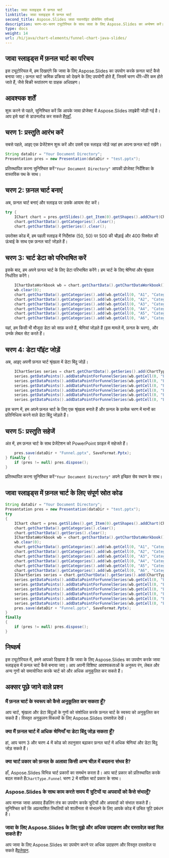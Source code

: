 ```yaml
---
title: जावा स्लाइड्स में फ़नल चार्ट
linktitle: जावा स्लाइड्स में फ़नल चार्ट
second_title: Aspose.Slides जावा पावरपॉइंट प्रोसेसिंग एपीआई
description: चरण-दर-चरण ट्यूटोरियल के साथ जावा के लिए Aspose.Slides का अन्वेषण करें। शानदार फ़नल चार्ट और बहुत कुछ बनाएं।
type: docs
weight: 14
url: /hi/java/chart-elements/funnel-chart-java-slides/
---
```


## जावा स्लाइड्स में फ़नल चार्ट का परिचय

इस ट्यूटोरियल में, हम दिखाएंगे कि जावा के लिए Aspose.Slides का उपयोग करके फ़नल चार्ट कैसे बनाया जाए। फ़नल चार्ट क्रमिक प्रक्रिया को देखने के लिए उपयोगी होते हैं, जिसमें चरण धीरे-धीरे कम होते जाते हैं, जैसे बिक्री रूपांतरण या ग्राहक अधिग्रहण।

## आवश्यक शर्तें

 शुरू करने से पहले, सुनिश्चित करें कि आपके जावा प्रोजेक्ट में Aspose.Slides लाइब्रेरी जोड़ी गई है। आप इसे यहां से डाउनलोड कर सकते हैं[यहाँ](https://releases.aspose.com/slides/java/).

## चरण 1: प्रस्तुति आरंभ करें

सबसे पहले, आइए एक प्रेजेंटेशन शुरू करें और उसमें एक स्लाइड जोड़ें जहां हम अपना फ़नल चार्ट रखेंगे।

```java
String dataDir = "Your Document Directory";
Presentation pres = new Presentation(dataDir + "test.pptx");
```

 प्रतिस्थापित करना सुनिश्चित करें`"Your Document Directory"` आपकी प्रोजेक्ट निर्देशिका के वास्तविक पथ के साथ।

## चरण 2: फ़नल चार्ट बनाएं

अब, फ़नल चार्ट बनाएं और स्लाइड पर उसके आयाम सेट करें।

```java
try {
    IChart chart = pres.getSlides().get_Item(0).getShapes().addChart(ChartType.Funnel, 50, 50, 500, 400);
    chart.getChartData().getCategories().clear();
    chart.getChartData().getSeries().clear();
```

उपरोक्त कोड में, हम पहली स्लाइड में निर्देशांक (50, 50) पर 500 की चौड़ाई और 400 पिक्सेल की ऊंचाई के साथ एक फ़नल चार्ट जोड़ते हैं।

## चरण 3: चार्ट डेटा को परिभाषित करें

इसके बाद, हम अपने फ़नल चार्ट के लिए डेटा परिभाषित करेंगे। हम चार्ट के लिए श्रेणियां और श्रृंखला निर्धारित करेंगे।

```java
    IChartDataWorkbook wb = chart.getChartData().getChartDataWorkbook();
    wb.clear(0);
    chart.getChartData().getCategories().add(wb.getCell(0, "A1", "Category 1"));
    chart.getChartData().getCategories().add(wb.getCell(0, "A2", "Category 2"));
    chart.getChartData().getCategories().add(wb.getCell(0, "A3", "Category 3"));
    chart.getChartData().getCategories().add(wb.getCell(0, "A4", "Category 4"));
    chart.getChartData().getCategories().add(wb.getCell(0, "A5", "Category 5"));
    chart.getChartData().getCategories().add(wb.getCell(0, "A6", "Category 6"));
```

यहां, हम किसी भी मौजूदा डेटा को साफ़ करते हैं, श्रेणियां जोड़ते हैं (इस मामले में, फ़नल के चरण), और उनके लेबल सेट करते हैं।

## चरण 4: डेटा पॉइंट जोड़ें

अब, आइए अपनी फ़नल चार्ट श्रृंखला में डेटा बिंदु जोड़ें।

```java
    IChartSeries series = chart.getChartData().getSeries().add(ChartType.Funnel);
    series.getDataPoints().addDataPointForFunnelSeries(wb.getCell(0, "B1", 50));
    series.getDataPoints().addDataPointForFunnelSeries(wb.getCell(0, "B2", 100));
    series.getDataPoints().addDataPointForFunnelSeries(wb.getCell(0, "B3", 200));
    series.getDataPoints().addDataPointForFunnelSeries(wb.getCell(0, "B4", 300));
    series.getDataPoints().addDataPointForFunnelSeries(wb.getCell(0, "B5", 400));
    series.getDataPoints().addDataPointForFunnelSeries(wb.getCell(0, "B6", 500));
```

इस चरण में, हम अपने फ़नल चार्ट के लिए एक श्रृंखला बनाते हैं और फ़नल के प्रत्येक चरण में मानों का प्रतिनिधित्व करने वाले डेटा बिंदु जोड़ते हैं।

## चरण 5: प्रस्तुति सहेजें

अंत में, हम फ़नल चार्ट के साथ प्रेजेंटेशन को PowerPoint फ़ाइल में सहेजते हैं।

```java
    pres.save(dataDir + "Funnel.pptx", SaveFormat.Pptx);
} finally {
    if (pres != null) pres.dispose();
}
```

 प्रतिस्थापित करना सुनिश्चित करें`"Your Document Directory"` अपने इच्छित सेव स्थान के साथ।

## जावा स्लाइड्स में फ़नल चार्ट के लिए संपूर्ण स्रोत कोड

```java
String dataDir = "Your Document Directory";
Presentation pres = new Presentation(dataDir + "test.pptx");
try
{
	IChart chart = pres.getSlides().get_Item(0).getShapes().addChart(ChartType.Funnel, 50, 50, 500, 400);
	chart.getChartData().getCategories().clear();
	chart.getChartData().getSeries().clear();
	IChartDataWorkbook wb = chart.getChartData().getChartDataWorkbook();
	wb.clear(0);
	chart.getChartData().getCategories().add(wb.getCell(0, "A1", "Category 1"));
	chart.getChartData().getCategories().add(wb.getCell(0, "A2", "Category 2"));
	chart.getChartData().getCategories().add(wb.getCell(0, "A3", "Category 3"));
	chart.getChartData().getCategories().add(wb.getCell(0, "A4", "Category 4"));
	chart.getChartData().getCategories().add(wb.getCell(0, "A5", "Category 5"));
	chart.getChartData().getCategories().add(wb.getCell(0, "A6", "Category 6"));
	IChartSeries series = chart.getChartData().getSeries().add(ChartType.Funnel);
	series.getDataPoints().addDataPointForFunnelSeries(wb.getCell(0, "B1", 50));
	series.getDataPoints().addDataPointForFunnelSeries(wb.getCell(0, "B2", 100));
	series.getDataPoints().addDataPointForFunnelSeries(wb.getCell(0, "B3", 200));
	series.getDataPoints().addDataPointForFunnelSeries(wb.getCell(0, "B4", 300));
	series.getDataPoints().addDataPointForFunnelSeries(wb.getCell(0, "B5", 400));
	series.getDataPoints().addDataPointForFunnelSeries(wb.getCell(0, "B6", 500));
	pres.save(dataDir + "Funnel.pptx", SaveFormat.Pptx);
}
finally
{
	if (pres != null) pres.dispose();
}
```

## निष्कर्ष

इस ट्यूटोरियल में, हमने आपको दिखाया है कि जावा के लिए Aspose.Slides का उपयोग करके जावा स्लाइड्स में फ़नल चार्ट कैसे बनाया जाए। आप अपनी विशिष्ट आवश्यकताओं के अनुरूप रंग, लेबल और अन्य गुणों को समायोजित करके चार्ट को और अधिक अनुकूलित कर सकते हैं।

## अक्सर पूछे जाने वाले प्रश्न

### मैं फ़नल चार्ट के स्वरूप को कैसे अनुकूलित कर सकता हूँ?

आप चार्ट, श्रृंखला और डेटा बिंदुओं के गुणों को संशोधित करके फ़नल चार्ट के स्वरूप को अनुकूलित कर सकते हैं। विस्तृत अनुकूलन विकल्पों के लिए Aspose.Slides दस्तावेज़ देखें।

### क्या मैं फ़नल चार्ट में अधिक श्रेणियाँ या डेटा बिंदु जोड़ सकता हूँ?

हां, आप चरण 3 और चरण 4 में कोड को तदनुसार बढ़ाकर फ़नल चार्ट में अधिक श्रेणियां और डेटा बिंदु जोड़ सकते हैं।

### क्या चार्ट प्रकार को फ़नल के अलावा किसी अन्य चीज़ में बदलना संभव है?

 हाँ, Aspose.Slides विभिन्न चार्ट प्रकारों का समर्थन करता है। आप चार्ट प्रकार को प्रतिस्थापित करके बदल सकते हैं`ChartType.Funnel` चरण 2 में वांछित चार्ट प्रकार के साथ।

### Aspose.Slides के साथ काम करते समय मैं त्रुटियों या अपवादों को कैसे संभालूँ?

आप मानक जावा अपवाद हैंडलिंग तंत्र का उपयोग करके त्रुटियों और अपवादों को संभाल सकते हैं। सुनिश्चित करें कि अप्रत्याशित स्थितियों को शालीनता से संभालने के लिए आपके कोड में उचित त्रुटि प्रबंधन है।

### जावा के लिए Aspose.Slides के लिए मुझे और अधिक उदाहरण और दस्तावेज़ कहां मिल सकते हैं?

 आप जावा के लिए Aspose.Slides का उपयोग करने पर अधिक उदाहरण और विस्तृत दस्तावेज़ पा सकते हैं[प्रलेखन](https://docs.aspose.com/slides/java/).